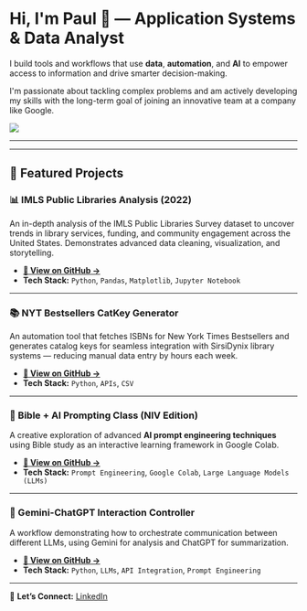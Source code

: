 # Hi, I'm Paul 👋 — Application Systems & Data Analyst

I build tools and workflows that use **data**, **automation**, and **AI** to empower access to information and drive smarter decision-making.  

I'm passionate about tackling complex problems and am actively developing my skills with the long-term goal of joining an innovative team at a company like Google.

[<img src="https://img.shields.io/badge/LinkedIn-0077B5?style=for-the-badge&logo=linkedin&logoColor=white" />](https://www.linkedin.com/in/systemslibrarian)

---


---

## 🚀 Featured Projects

### 📊 IMLS Public Libraries Analysis (2022)
An in-depth analysis of the IMLS Public Libraries Survey dataset to uncover trends in library services, funding, and community engagement across the United States. Demonstrates advanced data cleaning, visualization, and storytelling.
- **[🔗 View on GitHub →](https://github.com/systemslibrarian/imls-public-libraries-2022)**
- **Tech Stack:** `Python`, `Pandas`, `Matplotlib`, `Jupyter Notebook`

---

### 📚 NYT Bestsellers CatKey Generator
An automation tool that fetches ISBNs for New York Times Bestsellers and generates catalog keys for seamless integration with SirsiDynix library systems — reducing manual data entry by hours each week.
- **[🔗 View on GitHub →](https://github.com/systemslibrarian/NYT-Bestsellers-CatKey-Generator)**
- **Tech Stack:** `Python`, `APIs`, `CSV`

---

### 🧠 Bible + AI Prompting Class (NIV Edition)
A creative exploration of advanced **AI prompt engineering techniques** using Bible study as an interactive learning framework in Google Colab.
- **[🔗 View on GitHub →](https://github.com/systemslibrarian/bible-ai-prompting-class)**
- **Tech Stack:** `Prompt Engineering`, `Google Colab`, `Large Language Models (LLMs)`

---

### 🤖 Gemini-ChatGPT Interaction Controller
A workflow demonstrating how to orchestrate communication between different LLMs, using Gemini for analysis and ChatGPT for summarization.
- **[🔗 View on GitHub →](https://github.com/systemslibrarian/Gemini-ChatGPT-Interaction)**
- **Tech Stack:** `Python`, `LLMs`, `API Integration`, `Prompt Engineering`

---

💬 **Let’s Connect:** [LinkedIn](https://www.linkedin.com/in/systemslibrarian)
